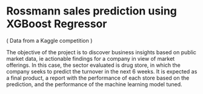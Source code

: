 # Rossmann sales prediction using XGBoost Regressor

( Data from a Kaggle competition )

The objective of the project is to discover business insights based on public market data, ie actionable findings for a company in view of market offerings. In this case, the sector evaluated is drug store, in which the company seeks to predict the turnover in the next 6 weeks. It is expected as a final product, a report with the performance of each store based on the prediction, and the performance of the machine learning model tuned.
